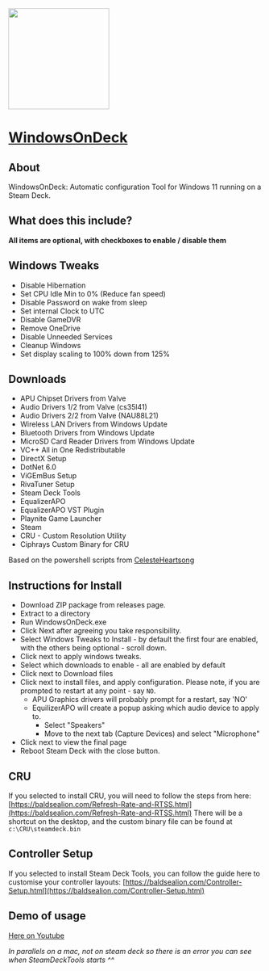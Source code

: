 <img src="https://github.com/prom3theu5/WindowsOnDeck/assets/1518610/a0a3f9de-6589-4b15-8345-eb96abd16236" width="200" />

# [WindowsOnDeck](https://github.com/prom3theu5/WindowsOnDeck)

## About

WindowsOnDeck: Automatic configuration Tool for Windows 11 running on a Steam Deck.

## What does this include?

**All items are optional, with checkboxes to enable / disable them**

## Windows Tweaks

* Disable Hibernation
* Set CPU Idle Min to 0% (Reduce fan speed)
* Disable Password on wake from sleep
* Set internal Clock to UTC
* Disable GameDVR
* Remove OneDrive
* Disable Unneeded Services
* Cleanup Windows
* Set display scaling to 100% down from 125%

## Downloads

* APU Chipset Drivers from Valve
* Audio Drivers 1/2 from Valve (cs35l41)
* Audio Drivers 2/2 from Valve (NAU88L21)
* Wireless LAN Drivers from Windows Update
* Bluetooth Drivers from Windows Update
* MicroSD Card Reader Drivers from Windows Update
* VC++ All in One Redistributable
* DirectX Setup
* DotNet 6.0
* ViGEmBus Setup
* RivaTuner Setup
* Steam Deck Tools
* EqualizerAPO
* EqualizerAPO VST Plugin
* Playnite Game Launcher
* Steam
* CRU - Custom Resolution Utility
* Ciphrays Custom Binary for CRU

Based on the powershell scripts from [CelesteHeartsong](https://github.com/CelesteHeartsong/SteamDeckAutomatedInstall)

## Instructions for Install

* Download ZIP package from releases page.
* Extract to a directory
* Run WindowsOnDeck.exe
* Click Next after agreeing you take responsibility.
* Select Windows Tweaks to Install - by default the first four are enabled, with the others being optional - scroll down.
* Click next to apply windows tweaks.
* Select which downloads to enable - all are enabled by default
* Click next to Download files
* Click next to install files, and apply configuration. Please note, if you are prompted to restart at any point - say `NO`.
   * APU Graphics drivers will probably prompt for a restart, say 'NO'
   * EquilizerAPO will create a popup asking which audio device to apply to.
      * Select "Speakers"
      * Move to the next tab (Capture Devices) and select "Microphone"
* Click next to view the final page
* Reboot Steam Deck with the close button.

## CRU

If you selected to install CRU, you will need to follow the steps from here: [https://baldsealion.com/Refresh-Rate-and-RTSS.html](https://baldsealion.com/Refresh-Rate-and-RTSS.html) There will be a shortcut on the desktop, and the custom binary file can be found at `c:\CRU\steamdeck.bin`

## Controller Setup

If you selected to install Steam Deck Tools, you can follow the guide here to customise your controller layouts: [https://baldsealion.com/Controller-Setup.html](https://baldsealion.com/Controller-Setup.html)

## Demo of usage

[Here on Youtube](https://www.youtube.com/watch?v=D3TLr1cjRc0)

*In parallels on a mac, not on steam deck so there is an error you can see when SteamDeckTools starts ^^*
